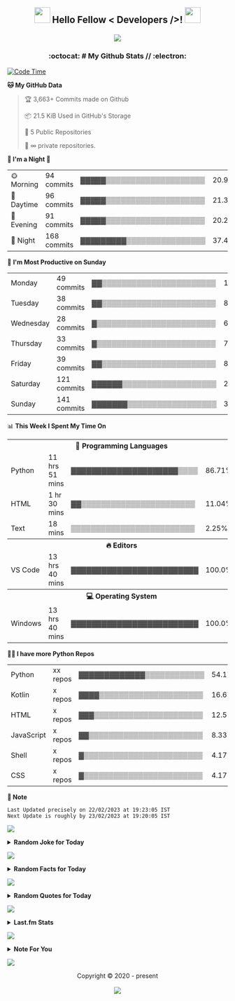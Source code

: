 <h2 align='center'>
	<img src="https://media2.giphy.com/media/QssGEmpkyEOhBCb7e1/giphy.gif?cid=ecf05e47a0n14BexZMoP1gqvSbLZSfYigjUvfcXkroScK00bl&rid=giphy.gif" height="36px" width="36px"> Hello Fellow
	< Developers />! <img src="https://raw.githubusercontent.com/MartinHeinz/MartinHeinz/master/wave.gif" height="36px" width="36px">
	<br>
	<p align="center">
		<img src="https://readme-typing-svg.herokuapp.com?font=Ubuntu&color=%230778F7&center=true&vCenter=true&width=500&height=30&lines=I+am+Aditya+Prasad+S;Thanks+for+checking+out+my+profile...;I+am+a+Computer+Student...+Just+16+y.o...;Has+Interests+in+Programming...;Love+To+Learn+New+Things..." />
	</p>
</h2>
<h3 align='center'> :octocat: # My Github Stats // :electron: </h3>


  <!--START_SECTION:waka-->
<p><a href="https://adityaprasad.eu.org" rel="nofollow"> <img src="https://camo.githubusercontent.com/992c27e2270192a8f37dffe9d0df4705e67bc2e00df4485bd361940394b33757/687474703a2f2f696d672e736869656c64732e696f2f62616467652f436f646525323054696d6525323073696e636525323032322f312f323032322d36393325323068727325323033322532306d696e732d626c75653f6c6f676f3d77616b6174696d65" alt="Code Time" data-canonical-src="http://img.shields.io/badge/Code%20Time%20since%2022/1/2022-693%20hrs%2032%20mins-blue?logo=wakatime" style="max-width: 100%;"> </a></p>
<p><strong><g-emoji class="g-emoji" alias="cat" fallback-src="https://github.githubassets.com/images/icons/emoji/unicode/1f431.png">🐱</g-emoji> My GitHub Data</strong></p>
<blockquote>
<p><g-emoji class="g-emoji" alias="trophy" fallback-src="https://github.githubassets.com/images/icons/emoji/unicode/1f3c6.png">🏆</g-emoji> 3,663+ Commits made on Github</p>
<p><g-emoji class="g-emoji" alias="package" fallback-src="https://github.githubassets.com/images/icons/emoji/unicode/1f4e6.png">📦</g-emoji> 21.5 KiB Used in GitHub's Storage</p>
<p><g-emoji class="g-emoji" alias="scroll" fallback-src="https://github.githubassets.com/images/icons/emoji/unicode/1f4dc.png">📜</g-emoji> 5 Public Repositories</p>
<p><g-emoji class="g-emoji" alias="key" fallback-src="https://github.githubassets.com/images/icons/emoji/unicode/1f511.png">🔑</g-emoji> ∞ private repositories.</p>
</blockquote>
<p><strong><g-emoji class="g-emoji" alias="ghost" fallback-src="https://github.githubassets.com/images/icons/emoji/unicode/1f47b.png">👻</g-emoji> I'm a Night <g-emoji class="g-emoji" alias="owl" fallback-src="https://github.githubassets.com/images/icons/emoji/unicode/1f989.png">🦉</g-emoji></strong></p>
<table>
 <tbody><tr>
<td><g-emoji class="g-emoji" alias="sun_with_face" fallback-src="https://github.githubassets.com/images/icons/emoji/unicode/1f31e.png">🌞</g-emoji> Morning</td>
<td>94 commits</td>
<td>▓▓▓▓▓▒▒▒▒▒▒▒▒▒▒▒▒▒▒▒▒▒▒▒▒</td>
<td>20.94%</td>
</tr> 
 <tr>
<td><g-emoji class="g-emoji" alias="city_sunset" fallback-src="https://github.githubassets.com/images/icons/emoji/unicode/1f306.png">🌆</g-emoji> Daytime</td>
<td>96 commits</td>
<td>▓▓▓▓▓▒▒▒▒▒▒▒▒▒▒▒▒▒▒▒▒▒▒▒▒</td>
<td>21.38%</td>
</tr> 
 <tr>
<td><g-emoji class="g-emoji" alias="night_with_stars" fallback-src="https://github.githubassets.com/images/icons/emoji/unicode/1f303.png">🌃</g-emoji> Evening</td>
<td>91 commits</td>
<td>▓▓▓▓▓▒▒▒▒▒▒▒▒▒▒▒▒▒▒▒▒▒▒▒▒</td>
<td>20.27%</td>
</tr> 
 <tr>
<td><g-emoji class="g-emoji" alias="crescent_moon" fallback-src="https://github.githubassets.com/images/icons/emoji/unicode/1f319.png">🌙</g-emoji> Night</td>
<td>168 commits</td>
<td>▓▓▓▓▓▓▓▓▓▒▒▒▒▒▒▒▒▒▒▒▒▒▒▒▒</td>
<td>37.42%</td>
</tr>
</tbody></table>
<p><g-emoji class="g-emoji" alias="date" fallback-src="https://github.githubassets.com/images/icons/emoji/unicode/1f4c5.png">📅</g-emoji> <strong>I'm Most Productive on Sunday</strong></p>
<table>
 <tbody><tr>
<td>Monday</td>
<td>49 commits</td>
<td>▓▓▒▒▒▒▒▒▒▒▒▒▒▒▒▒▒▒▒▒▒▒▒▒▒</td>
<td>10.91%</td>
</tr> 
 <tr>
<td>Tuesday</td>
<td>38 commits</td>
<td>▓▓▒▒▒▒▒▒▒▒▒▒▒▒▒▒▒▒▒▒▒▒▒▒▒</td>
<td>8.46%</td>
</tr> 
 <tr>
<td>Wednesday</td>
<td>28 commits</td>
<td>▓▒▒▒▒▒▒▒▒▒▒▒▒▒▒▒▒▒▒▒▒▒▒▒▒</td>
<td>6.24%</td>
</tr> 
 <tr>
<td>Thursday</td>
<td>33 commits</td>
<td>▓▒▒▒▒▒▒▒▒▒▒▒▒▒▒▒▒▒▒▒▒▒▒▒▒</td>
<td>7.35%</td>
</tr> 
 <tr>
<td>Friday</td>
<td>39 commits</td>
<td>▓▓▒▒▒▒▒▒▒▒▒▒▒▒▒▒▒▒▒▒▒▒▒▒▒</td>
<td>8.69%</td>
</tr> 
 <tr>
<td>Saturday</td>
<td>121 commits</td>
<td>▓▓▓▓▓▓▒▒▒▒▒▒▒▒▒▒▒▒▒▒▒▒▒▒▒</td>
<td>26.95%</td>
</tr> 
 <tr>
<td>Sunday</td>
<td>141 commits</td>
<td>▓▓▓▓▓▓▓▒▒▒▒▒▒▒▒▒▒▒▒▒▒▒▒▒▒</td>
<td>31.4%</td>
</tr>
</tbody></table>
<p><g-emoji class="g-emoji" alias="bar_chart" fallback-src="https://github.githubassets.com/images/icons/emoji/unicode/1f4ca.png">📊</g-emoji> <strong>This Week I Spent My Time On</strong></p>
<table>
<tbody><tr><th colspan="4"><g-emoji class="g-emoji" alias="speech_balloon" fallback-src="https://github.githubassets.com/images/icons/emoji/unicode/1f4ac.png">💬</g-emoji> Programming Languages</th></tr> 
 <tr>
<td>Python</td>
<td>11 hrs 51 mins</td>
<td>▓▓▓▓▓▓▓▓▓▓▓▓▓▓▓▓▓▓▓▓▓▒▒▒▒</td>
<td>86.71%</td>
</tr> 
 <tr>
<td>HTML</td>
<td>1 hr 30 mins</td>
<td>▓▓▒▒▒▒▒▒▒▒▒▒▒▒▒▒▒▒▒▒▒▒▒▒▒</td>
<td>11.04%</td>
</tr> 
 <tr>
<td>Text</td>
<td>18 mins</td>
<td>▒▒▒▒▒▒▒▒▒▒▒▒▒▒▒▒▒▒▒▒▒▒▒▒▒</td>
<td>2.25%</td>
</tr>
<tr><th colspan="4"><g-emoji class="g-emoji" alias="fire" fallback-src="https://github.githubassets.com/images/icons/emoji/unicode/1f525.png">🔥</g-emoji> Editors</th></tr> 
 <tr>
<td>VS Code</td>
<td>13 hrs 40 mins</td>
<td>▓▓▓▓▓▓▓▓▓▓▓▓▓▓▓▓▓▓▓▓▓▓▓▓▓</td>
<td>100.0%</td>
</tr>
<tr><th colspan="4"><g-emoji class="g-emoji" alias="computer" fallback-src="https://github.githubassets.com/images/icons/emoji/unicode/1f4bb.png">💻</g-emoji> Operating System</th></tr> 
 <tr>
<td>Windows</td>
<td>13 hrs 40 mins</td>
<td>▓▓▓▓▓▓▓▓▓▓▓▓▓▓▓▓▓▓▓▓▓▓▓▓▓</td>
<td>100.0%</td>
</tr>
</tbody></table>
<p><strong><g-emoji class="g-emoji" alias="technologist" fallback-src="https://github.githubassets.com/images/icons/emoji/unicode/1f9d1-1f4bb.png">🧑‍💻</g-emoji> I have more Python Repos</strong></p>
<table>
 <tbody><tr>
<td>Python</td>
<td>xx repos</td>
<td>▓▓▓▓▓▓▓▓▓▓▓▓▓▒▒▒▒▒▒▒▒▒▒▒▒</td>
<td>54.17%</td>
</tr> 
 <tr>
<td>Kotlin</td>
<td>x repos</td>
<td>▓▓▓▓▒▒▒▒▒▒▒▒▒▒▒▒▒▒▒▒▒▒▒▒▒</td>
<td>16.67%</td>
</tr> 
 <tr>
<td>HTML</td>
<td>x repos</td>
<td>▓▓▓▒▒▒▒▒▒▒▒▒▒▒▒▒▒▒▒▒▒▒▒▒▒</td>
<td>12.5%</td>
</tr> 
 <tr>
<td>JavaScript</td>
<td>x repos</td>
<td>▓▓▒▒▒▒▒▒▒▒▒▒▒▒▒▒▒▒▒▒▒▒▒▒▒</td>
<td>8.33%</td>
</tr> 
 <tr>
<td>Shell</td>
<td>x repos</td>
<td>▓▒▒▒▒▒▒▒▒▒▒▒▒▒▒▒▒▒▒▒▒▒▒▒▒</td>
<td>4.17%</td>
</tr> 
 <tr>
<td>CSS</td>
<td>x repos</td>
<td>▓▒▒▒▒▒▒▒▒▒▒▒▒▒▒▒▒▒▒▒▒▒▒▒▒</td>
<td>4.17%</td>
</tr>
</tbody></table>
<p><strong><g-emoji class="g-emoji" alias="memo" fallback-src="https://github.githubassets.com/images/icons/emoji/unicode/1f4dd.png">📝</g-emoji> Note</strong></p>
<pre><code>Last Updated precisely on 22/02/2023 at 19:23:05 IST
Next Update is roughly by 23/02/2023 at 19:20:05 IST
</code></pre>
<p>
	<a href="https://adityaprasad.eu.org" rel="nofollow">
		<img src="https://user-images.githubusercontent.com/73097560/115834477-dbab4500-a447-11eb-908a-139a6edaec5c.gif" style="max-width: 100%;">
	</a>
</p>
<details>
<summary><b>Random Joke for Today</b></summary>
<br>
<pre><code>Why do cows wear bells?</code></pre>
<pre><code>» Because their horns don't work!</code></pre>
</details>
<p>
	<a href="https://adityaprasad.eu.org" rel="nofollow">
		<img src="https://user-images.githubusercontent.com/73097560/115834477-dbab4500-a447-11eb-908a-139a6edaec5c.gif" style="max-width: 100%;">
	</a>
</p>
<details><summary><b>Random Facts for Today</b></summary>
<br>
<pre><code>1 » This common everyday occurrence composed of 59% nitrogen, 21% hydrogen, and 9% dioxide is called a `fart`.</code></pre>
<pre><code>2 » If you have three quarters, four dimes, and four pennies, you have $1.19, the largest amount of money in coins without being able to make change for a dollar.</code></pre>
<pre><code>3 » Lawn darts are illegal in Canada.</code></pre>
</details>
<p>
	<a href="https://adityaprasad.eu.org" rel="nofollow">
		<img src="https://user-images.githubusercontent.com/73097560/115834477-dbab4500-a447-11eb-908a-139a6edaec5c.gif" style="max-width: 100%;">
	</a>
</p>
<details>
<summary><b>Random Quotes for Today</b></summary>
<br>
<pre><code>1 » Even youngish men can acquire wisdom as time goes by. - John Bercow</code></pre>
<pre><code>2 » Numberless are the worlds wonders, but none more wonderful than man. - Sophocles</code></pre>
<pre><code>3 » Being in humaneness is good. If we select other goodness and thus are far apart from humaneness, how can we be the wise? - Confucius</code></pre>
</details>

<!--END_SECTION:waka-->



<p>
	<a href="https://adityaprasad.eu.org" rel="nofollow">
		<img src="https://user-images.githubusercontent.com/73097560/115834477-dbab4500-a447-11eb-908a-139a6edaec5c.gif" style="max-width:100%;">
	</a>
</p>
<details>
	<summary>
		<b>Last.fm Stats</b>
	</summary>
	<br>
	<p align="center">
		<a href="https://adityaprasad.eu.org" rel="nofollow">
			<img width="100%" src="https://camo.githubusercontent.com/ec1ef9b6e62df513022e0c00ab5cfb454233b0542a2b7b85665d97917fbe90cb/68747470733a2f2f6c617374666d2d726563656e746c792d706c617965642e76657263656c2e6170702f6170693f757365723d6164697479617072617361643530322677696474683d36303026636f756e743d32" style="max-width:100%;">
		</a>
	</p>
</details>
<p>
	<a href="https://adityaprasad.eu.org" rel="nofollow">
		<img src="https://user-images.githubusercontent.com/73097560/115834477-dbab4500-a447-11eb-908a-139a6edaec5c.gif" style="max-width:100%;">
	</a>
</p>
<details>
	<summary>
		<b>Note For You</b>
	</summary>
	<br>
	<p align="center">
		<i>Hey, This github stats only includes a part of my activity on my github account and wakatime installed IDE/editor in my PC. This doesn't include time/stats spend in other places of similar activites, etc. </i>
	</p>
</details>
<p>
	<a href="https://adityaprasad.eu.org" rel="nofollow">
		<img src="https://user-images.githubusercontent.com/73097560/115834477-dbab4500-a447-11eb-908a-139a6edaec5c.gif" style="max-width:100%;">
	</a>
</p>
<p align="center"> Copyright © 2020 - present <br>
	<br>
	<a href="https://adityaprasad.eu.org" rel="nofollow">
		<img src="https://da.gd/track" style="max-width:100%;">
	</a>
</p>
